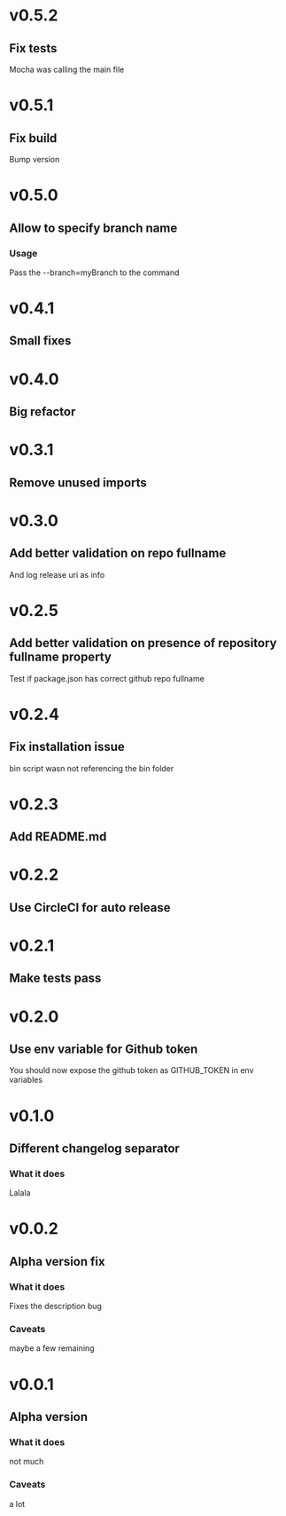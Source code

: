 # v0.5.2
## Fix tests
Mocha was calling the main file

<!-- -->

# v0.5.1
## Fix build
Bump version

<!-- -->

# v0.5.0
## Allow to specify branch name
### Usage
Pass the --branch=myBranch to the command

<!-- -->

# v0.4.1
## Small fixes

<!-- -->

# v0.4.0
## Big refactor

<!-- -->

# v0.3.1
## Remove unused imports

<!-- -->

# v0.3.0
## Add better validation on repo fullname
And log release uri as info

<!-- -->

# v0.2.5
## Add better validation on presence of repository fullname property
Test if package.json has correct github repo fullname

<!-- -->

# v0.2.4
## Fix installation issue
bin script wasn not referencing the bin folder

<!-- -->

# v0.2.3
## Add README.md

<!-- -->

# v0.2.2
## Use CircleCI for auto release

<!-- -->

# v0.2.1
## Make tests pass

<!-- -->

# v0.2.0
## Use env variable for Github token
You should now expose the github token as GITHUB_TOKEN in env variables

<!-- -->

# v0.1.0
## Different changelog separator
### What it does
Lalala

<!-- -->

# v0.0.2
## Alpha version fix
### What it does
Fixes the description bug
### Caveats
maybe a few remaining

<!-- -->

# v0.0.1
## Alpha version
### What it does
not much
### Caveats
a lot

